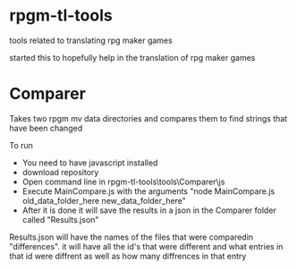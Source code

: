 # rpgm-tl-tools
tools related to translating rpg maker games

started this to hopefully help in the translation of rpg maker games 

# Comparer
Takes two rpgm mv data directories and compares them to find strings that have been changed

To run

- You need to have javascript installed
- download repository
- Open command line in rpgm-tl-tools\tools\Comparer\js
- Execute MainCompare.js with the arguments "node MainCompare.js old_data_folder_here new_data_folder_here"
- After it is done it will save the results in a json in the Comparer folder called "Results.json"

Results.json will have the names of the files that were comparedin "differences". 
it will have all the id's that were different and what entries in that id were diffrent as well as how many diffrences in that entry
